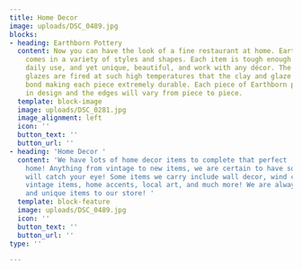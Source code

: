 ```yaml
---
title: Home Decor
image: uploads/DSC_0489.jpg
blocks:
- heading: Earthborn Pottery
  content: Now you can have the look of a fine restaurant at home. Earthborn pottery
    comes in a variety of styles and shapes. Each item is tough enough to withstand
    daily use, and yet unique, beautiful, and work with any décor. The abrasive-resistant
    glazes are fired at such high temperatures that the clay and glaze form an impenetrable
    bond making each piece extremely durable. Each piece of Earthborn pottery is organic
    in design and the edges will vary from piece to piece.
  template: block-image
  image: uploads/DSC_0281.jpg
  image_alignment: left
  icon: ''
  button_text: ''
  button_url: ''
- heading: 'Home Decor '
  content: 'We have lots of home decor items to complete that perfect  style in your
    home! Anything from vintage to new items, we are certain to have something that
    will catch your eye! Some items we carry include wall decor, wind chimes, driftwood,
    vintage items, home accents, local art, and much more! We are always adding new
    and unique items to our store! '
  template: block-feature
  image: uploads/DSC_0489.jpg
  icon: ''
  button_text: ''
  button_url: ''
type: ''

---
```

